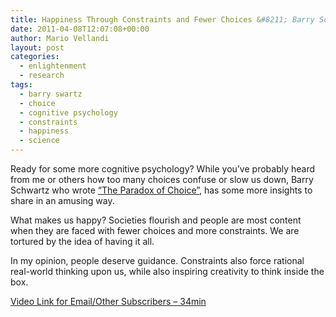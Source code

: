 ```yaml
---
title: Happiness Through Constraints and Fewer Choices &#8211; Barry Schwartz
date: 2011-04-08T12:07:08+00:00
author: Mario Vellandi
layout: post
categories:
  - enlightenment
  - research
tags:
  - barry swartz
  - choice
  - cognitive psychology
  - constraints
  - happiness
  - science
---
```

Ready for some more cognitive psychology? While you&#8217;ve probably heard from me or others how too many choices confuse or slow us down, Barry Schwartz who wrote [&#8220;The Paradox of Choice&#8221;](http://www.amazon.com/gp/product/0060005696/ref=as_li_ss_tl?ie=UTF8&tag=melodinmarke-20&linkCode=as2&camp=1789&creative=390957&creativeASIN=0060005696), has some more insights to share in an amusing way.

What makes us happy? Societies flourish and people are most content when they are faced with fewer choices and more constraints. We are tortured by the idea of having it all.

In my opinion, people deserve guidance. Constraints also force rational real-world thinking upon us, while also inspiring creativity to think inside the box.

[Video Link for Email/Other Subscribers &#8211; 34min](http://vimeo.com/19766477)
